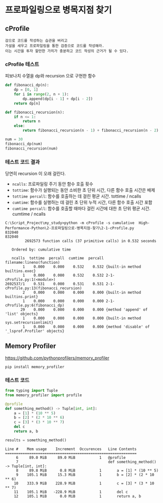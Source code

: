 # 프로파일링으로 병목지점 찾기

## cProfile
```shell script
감으로 코드를 작성하는 습관을 버리고
가설을 세우고 프로파일링을 통한 검증으로 코드를 작성해라.
이는 시간을 투자 할만한 가치가 충분하고 코드 작성의 근거가 될 수 있다.
```

### cProfile 테스트
피보나치 수열을 dp와 recursion 으로 구현한 함수
```python
def fibonacci_dp(n):
    dp = [0, 1]
    for i in range(2, n + 1):
        dp.append(dp[i - 1] + dp[i - 2])
    return dp[n]

def fibonacci_recursion(n):
    if n <= 1:
        return n
    else:
        return fibonacci_recursion(n - 1) + fibonacci_recursion(n - 2)

num = 30
fibonacci_dp(num)
fibonacci_recursion(num)
```
### 테스트 코드 결과
당연히 recursion 이 오래 걸린다.
* `ncalls`: 프로파일링 주기 동안 함수 호출 횟수
* `tottime`: 함수가 실행되는 동안 소비한 초 단위 시간, 다른 함수 호출 시간은 배제
* `tottime percall`: 함수를 호출하는 데 걸린 평균 시간. tottime / ncalls
* `cumtime`: 함수를 실행하는 데 걸린 초 단위 누적 시간, 다른 함수 호출 시간 포함
* `cumtime percall`: 함수를 호출할 때마다 걸린 시간에 대한 초 단위 평균 시간. cumtime / ncalls
```
C:\Script_Project\my_study>python -m cProfile -s cumulative  High-Performance-Python\2-프로파일링으로-병목지점-찾기\2-1-cProfile.py
832040
832040
         2692573 function calls (37 primitive calls) in 0.532 seconds

   Ordered by: cumulative time

   ncalls  tottime  percall  cumtime  percall filename:lineno(function)
        1    0.000    0.000    0.532    0.532 {built-in method builtins.exec}
        1    0.000    0.000    0.532    0.532 2-1-cProfile.py:1(<module>)
2692537/1    0.531    0.000    0.531    0.531 2-1-cProfile.py:13(fibonacci_recursion)
        2    0.000    0.000    0.000    0.000 {built-in method builtins.print}
        1    0.000    0.000    0.000    0.000 2-1-cProfile.py:6(fibonacci_dp)
       29    0.000    0.000    0.000    0.000 {method 'append' of 'list' objects}
        1    0.000    0.000    0.000    0.000 {built-in method sys.setrecursionlimit}
        1    0.000    0.000    0.000    0.000 {method 'disable' of '_lsprof.Profiler' objects}
```


## Memory Profiler
https://github.com/pythonprofilers/memory_profiler
```shell script
pip install memory_profiler
```

### 테스트 코드
```python
from typing import Tuple
from memory_profiler import profile

@profile
def something_method() -> Tuple[int, int]:
    a = [1] * (10 ** 5)
    b = [2] * (2 * 10 ** 6)
    c = [3] * (3 * 10 ** 7)
    del c
    return a, b

results = something_method()
```
```
Line #    Mem usage    Increment  Occurences   Line Contents
============================================================
     6     89.0 MiB     89.0 MiB           1   @profile
     7                                         def something_method() -> Tuple[int, int]:
     8     89.8 MiB      0.8 MiB           1       a = [1] * (10 ** 5)
     9    105.1 MiB     15.3 MiB           1       b = [2] * (2 * 10 ** 6)
    10    333.9 MiB    228.9 MiB           1       c = [3] * (3 * 10 ** 7)
    11    105.1 MiB   -228.9 MiB           1       del c
    12    105.1 MiB      0.0 MiB           1       return a, b
```
